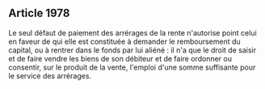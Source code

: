 Article 1978
----
Le seul défaut de paiement des arrérages de la rente n'autorise point celui en
faveur de qui elle est constituée à demander le remboursement du capital, ou à
rentrer dans le fonds par lui aliéné : il n'a que le droit de saisir et de faire
vendre les biens de son débiteur et de faire ordonner ou consentir, sur le
produit de la vente, l'emploi d'une somme suffisante pour le service des
arrérages.
